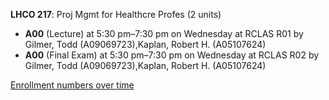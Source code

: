**LHCO 217**: Proj Mgmt for Healthcre Profes (2 units)

- **A00** (Lecture) at 5:30 pm–7:30 pm on Wednesday at RCLAS R01 by Gilmer, Todd (A09069723),Kaplan, Robert H. (A05107624)
- **A00** (Final Exam) at 5:30 pm–7:30 pm on Wednesday at RCLAS R02 by Gilmer, Todd (A09069723),Kaplan, Robert H. (A05107624)

[Enrollment numbers over time](./LHCO217.tsv)
